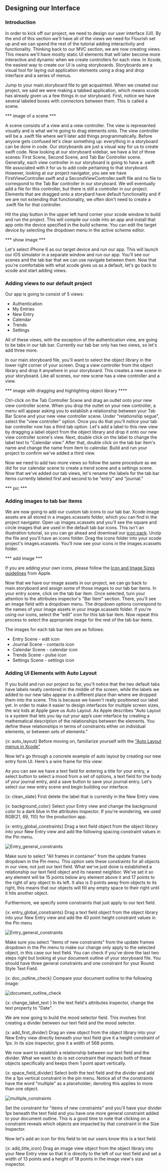 ## Designing our Interface

### Introduction

In order to kick off our project, we need to design our user interface (UI). By the 
end of this section we'll have all of the views we need for Flourish set up and 
we can spend the rest of the tutorial adding interactivity and functionality. 
Thinking back to our MVC section, we are now creating views. This means we'll have
mostly static UI elements that will later become more interactive and dynamic
when we create controllers for each view. In Xcode, the easiest way to create 
our UI is using storyboards. Storyboards are a visual tool for laying out 
application elements using a drag and drop interface and a series of menus. 

Jump to your main.storyboard file to get acquainted. When we created our project, 
we said we were making a tabbed application, which means xcode has already given 
us a few things in our storyboard. First, notice we have several labeled boxes
with connectors between them. This is called a scene. 

*** image of a scene ***

A scene consists of a view and a view controller. The view is represented visually
and is what we're going to drag elements onto. The view controller will be a
.swift file where we'll later add things programmatically. Before anyone gets 
confused let's clear something up: everything in a storyboard can be done
in code. Our storyboards are just a visual way for us to create swift code. Now
looking at our storyboard sidebar, we have a list of three scenes: First Scene, 
Second Scene, and Tab Bar Controller scene. Generally, each view controller in
our storyboard is going to have a .swift file associated with it for us to add
code pertaining to that storyboard. However, looking at our project navigator, 
you see we have FirstViewController.swift and a SecondViewController.swift file 
and no file to correspond to the Tab Bar controller in our storyboard. We will
eventually add a file for this controller, but there is still a controller in our
project. Elements that are dragged onto a storybard have default functionality
and if we are not extending that functionality, we often don't need to create a
.swift file for that controller. 


Hit the play button in the upper left hand corner your xcode window to build and 
run the project. This will compile our code into an app and install that app onto
the device specified in the build scheme. You can edit the target device by 
selecting the dropdown menu in the active scheme editor. 

*** show image ***

Let's select iPhone 6 as our target device and run our app. This will launch our 
iOS simulator in a separate window and run our app. You'll see  our scenes and 
the tab bar that we can use navigate between them. Now that you're comfortable 
with what xcode gives us as a default, let's go back to xcode and start adding 
views. 

### Adding views to our default project 

Our app is going to consist of 5 views: 
* Authentication
* My Entries
* New Entry 
* Calendar
* Trends
* Settings

All of these views, with the exception of the authentication view, are going to 
be tabs in our tab bar. Currently our tab bar only has two views, so let's add 
three more. 

In our main.storyboard file, you'll want to select the object library in the
lower right corner of your screen. Drag a view controller from the object library
and drop it anywhere in your storyboard. This creates a new scene in your 
storyboard. Like all scenes, our new scene has a view controller and a view. 

*** image with dragging and highlighting object library ****

Ctrl-click on the Tab Controller Scene and drag an outlet onto your new view 
controller scene. When you drop the outlet on your new controller, a menu will appear
asking you to establish a relationship between your Tab Bar Scene and your new
view controller scene. Under "relationship segue", select the "view controller"
option. Once you do that you'll notice your tab bar controller now has a third tab 
option. Let's add a label to this new view by dragging a label object from the
object library and drop it onto our new view controller scene's view. Next, double
click on the label to change the label text to "Calendar view." After that, double
click on the tab bar item's name and change the name from item to calendar. 
Build and run your project to confirm we've added a third view.  

Now we need to add two more views so follow the same procedure as we did for our
calendar scene to create a trend scene and a settings scene. Now that we've added
our tab views, let's rename the labels for the tab bar items currently labeled
first and second to be "entry" and "journal."

*** pic ***

### Adding images to tab bar items 

We are now going to add our custom tab icons to our tab bar. Xcode image assets
are all stored in a images.xcassets folder, which you can find in the project 
navigator. Open up images.xcassets and you'll see the square and circle images
that are used in the default tab bar icons. This isn't an illustration tutorial, 
so you can go ahead and download our 
[icon pack](https://dl.dropboxusercontent.com/u/80807880/Icons.zip). Unzip the
file and you'll have an icons folder. Drag the icons folder into your xcode 
project's images.xcassets. You'll now see your icons in the images.xcassets folder. 

*** add image ***

If you are adding your own icons, please follow the [Icon and Image Sizes 
guidelines](https://developer.apple.com/library/ios/documentation/UserExperience/Conceptual/MobileHIG/IconMatrix.html) 
from Apple. 

Now that we have our image assets in our project, we can go back to main.storyboard
and assign some of those images to our tab bar items. In your entry scene, click
on the tab bar item. Once selected, turn your attention to the attributes 
inspector's "Bar Item" section. There, you'll see an image field with a dropdown
menu. The dropdown options correspond to the names of your image assets in your
image.xcassets folder. If you're using our icons, select the "edit" icon for this
tab bar item. Now repeat this process to select the appropriate image for the
rest of the tab bar items. 

The images for each tab bar item are as follows:
* Entry Scene - edit icon 
* Journal Scene - contacts icon
* Calendar Scene - calendar icon
* Trends Scene - pulse icon 
* Settings Scene - settings icon 

### Adding UI Elements with Auto Layout 

If you build and run our project so far, you'll notice that the two default tabs
have labels neatly centered in the middle of the screen, while the labels we added
to our new tabs appear in a different place than where we dropped them into the
scene. This is because we haven't really positioned our label yet. In order to 
make it easier to design interfaces for multiple screen sizes, the wiz kids at 
Apple gave us Auto Layout. As Apple describes "Auto Layout is a system that lets 
you lay out your app’s user interface by creating a mathematical description of 
the relationships between the elements. You define these relationships in terms 
of constraints either on individual elements, or between sets of elements." 


{x: auto_layout}
Before moving on, familiarize yourself with the ["Auto Layout menus in Xcode"](https://developer.apple.com/library/ios/documentation/UserExperience/Conceptual/AutolayoutPG/WorkingwithConstraints/WorkingwithConstraints.html#//apple_ref/doc/uid/TP40010853-CH8-SW3) 

Now let's go through a concrete example of auto layout by creating our new entry
form UI. Here's a wire frame for this view:


As you can see we have a text field for entering a title for your entry, a
select button to select a mood from a set of options, a text field for the body
of your journal entry, and a save button to save your journal entry. Let's select
our new entry scene and begin building our interface. 

{x: clean_slate}
First delete the label that is currently in the New Entry view.

{x: background_color}
Select your Entry view and change the background color to a dark blue in the attributes inspector.
If you're wondering, we used RGB(21, 69, 110) for the production app. 

{x: entry_global_constraints}
Drag a text field object from the object library into your New Entry view and 
add the following spacing constraint values in the Pin menu.

![Entry_general_constraints](https://dl.dropboxusercontent.com/u/80807880/tuts_images/general_constraints.png)

Make sure to select "All frames in container" from the update frames dropdown in
the Pin menu. This option sets these constraints for all objects in our view, 
not just our text field. What we've just done is established a relationship our 
text field object and its nearest neighbor. We've set it so any element will be 
15 points below any element above it and 17 points to the right of any object to its 
left. It also is 0 points away from objects to its right, this means that our 
objects will fill any empty space to their right until it hits another object.  

Furthermore, we specify some constraints that just apply to our text field. 

{x: entry_global_constraints}
Drag a text field object from the object library into your New Entry view and 
add the 40 point height constraint values in the Pin menu

![Entry_general_constraints](https://dl.dropboxusercontent.com/u/80807880/tuts_images/text_field_constraints.png)

Make sure you select "items of new constraints" from the
update frames dropdown in the Pin menu to make our change only apply to the
selected object, in this case our text field. You can check if you've done the
last two steps right but looking at your document outline of your storyboard file. 
You should have three general constraints and one constraint for your Round
Style Text Field. 

{x: doc_outline_check}
Compare your document outline to the following image:

![document_outline_check](https://dl.dropboxusercontent.com/u/80807880/tuts_images/doc_outline_check.png)

{x: change_label_text }
In the text field's attributes inspector, change the text property to "Date".

We are now going to build the mood selector field. This involves first creating
a divider between our text field and the mood selector. 

{x: add_first_divider}
Drag an view object from the object library into your New Entry view directly 
beneath your text field give it a height constraint of 1px. In its size 
inspector, give it a width of 568 points.

We now want to establish a relationship between our text field and the divider. 
What we want to do is set constraint that impacts both of these objects specifically
and keeps them 1 point apart vertically. 

{x: space_field_divider}
Select both the text field and the divider and add the a 1px vertical constraint
in the pin menu. Notice all of the constraints have the word "multiple" as a 
placeholder, denoting this applies to more than one object. 


![multiple_constraints](https://dl.dropboxusercontent.com/u/80807880/tuts_images/divider_field.png)

Set the constraint for "items of new constraints" and you'll have your divider 
1px beneath the text field and you have one more general constraint added to 
your document outline. This is a good time to note that clicking on a constraint
reveals which objects are impacted by that constraint in the Size Inspector.


Now let's add an icon for this field to let our users know this is a text field. 

{x: add_title_icon}
Drag an image view object from the object library into your New Entry view so that
it is directly to the left of our text field and set a width of 13 points and a 
height of 18 points in the image view's size inspector. 




